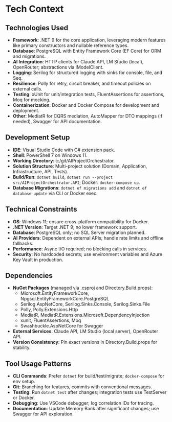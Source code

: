 # Tech Context

## Technologies Used
- **Framework**: .NET 9 for the core application, leveraging modern features like primary constructors and nullable reference types.
- **Database**: PostgreSQL with Entity Framework Core (EF Core) for ORM and migrations.
- **AI Integration**: HTTP clients for Claude API, LM Studio (local), OpenRouter; abstractions via IModelClient.
- **Logging**: Serilog for structured logging with sinks for console, file, and Seq.
- **Resilience**: Polly for retry, circuit breaker, and timeout policies on external calls.
- **Testing**: xUnit for unit/integration tests, FluentAssertions for assertions, Moq for mocking.
- **Containerization**: Docker and Docker Compose for development and deployment.
- **Other**: MediatR for CQRS mediation, AutoMapper for DTO mappings (if needed), Swagger for API documentation.

## Development Setup
- **IDE**: Visual Studio Code with C# extension pack.
- **Shell**: PowerShell 7 on Windows 11.
- **Working Directory**: c:/git/AIProjectOrchestrator.
- **Solution Structure**: Multi-project solution (Domain, Application, Infrastructure, API, Tests).
- **Build/Run**: `dotnet build`, `dotnet run --project src/AIProjectOrchestrator.API`; Docker: `docker-compose up`.
- **Database Migrations**: `dotnet ef migrations add` and `dotnet ef database update` via CLI or Docker exec.

## Technical Constraints
- **OS**: Windows 11; ensure cross-platform compatibility for Docker.
- **.NET Version**: Target .NET 9; no lower framework support.
- **Database**: PostgreSQL only; no SQL Server migration planned.
- **AI Providers**: Dependent on external APIs; handle rate limits and offline fallbacks.
- **Performance**: Async I/O required; no blocking calls in services.
- **Security**: No hardcoded secrets; use environment variables and Azure Key Vault in production.

## Dependencies
- **NuGet Packages** (managed via .csproj and Directory.Build.props):
  - Microsoft.EntityFrameworkCore, Npgsql.EntityFrameworkCore.PostgreSQL
  - Serilog.AspNetCore, Serilog.Sinks.Console, Serilog.Sinks.File
  - Polly, Polly.Extensions.Http
  - MediatR, MediatR.Extensions.Microsoft.DependencyInjection
  - xunit, FluentAssertions, Moq
  - Swashbuckle.AspNetCore for Swagger
- **External Services**: Claude API, LM Studio (local server), OpenRouter API.
- **Version Consistency**: Pin exact versions in Directory.Build.props for stability.

## Tool Usage Patterns
- **CLI Commands**: Prefer `dotnet` for build/test/migrate; `docker-compose` for env setup.
- **Git**: Branching for features, commits with conventional messages.
- **Testing**: Run `dotnet test` after changes; integration tests use TestServer or Docker.
- **Debugging**: Use VSCode debugger; log correlation IDs for tracing.
- **Documentation**: Update Memory Bank after significant changes; use Swagger for API exploration.
